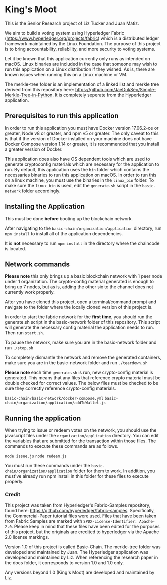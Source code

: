 # King's Moot

This is the Senior Research project of Liz Tucker and Juan Matiz. 

We aim to build a voting system using Hyperledger Fabric (https://www.hyperledger.org/projects/fabric) 
which is a distributed ledger framework maintained by the Linux Foundation. The purpose of this project 
is to bring accountability, reliability, and more security to voting systems. 

Let it be known that this application currently only runs as intended on macOS. Linux binaries are included 
in the case that someone may wish to run this application on a Linux distribution if they wished. As is,
there are known issues when running this on a Linux machine or VM.

The merkle-tree folder is an implementation of a linked list and merkle tree derived from this repository here:
https://github.com/JaeDukSeo/Simple-Merkle-Tree-in-Python. It is completely seperate from the Hyperledger application.

## Prerequisites to run this application

In order to run this application you must have Docker version 17.06.2-ce or greater, Node v8 or greater,
and npm v5 or greater.
The only caveat to this is that if the version of Docker installed on your machine does not 
have Docker Compose version 1.14 or greater, it is recommended that you install a greater version 
of Docker.

This application does also have OS dependent tools which are used to generate cryptoconfig materials 
which are necessary for the application to run. By default, this application uses the `bin` folder which
contains the necessaries binaries to run this application on macOS. In order to run this on a linux machine,
you must use the binaries in the `linux_bin` folder. To make sure the `linux_bin` is used, 
edit the `generate.sh` script in the `basic-network` folder accordingly.

## Installing the Application 
This must be done **before** booting up the blockchain network.

After navigating to the `basic-chain/organization/application` directory, run `npm install` to install all of the 
application dependencies.

It is **not** necessary to run `npm install` in the directory where the chaincode is located.

## Network commands

**Please note** this only brings up a basic blockchain network with 1 peer node under 1 organization. 
The crypto-config material generated is enough to bring up 7 nodes, but as is, adding the other six to the channel does 
not currently work properly.

After you have cloned this project, open a terminal/command prompt and navigate to the folder 
where the locally cloned version of this project is.

In order to start the fabric network for the **first time**, you should run the generate.sh script in the basic-network 
folder of this repository. This script will generate the necessary config material the application needs
to run. Then run `start.sh`.

To pause the network, make sure you are in the basic-network folder and run `./stop.sh`

To completely dismantle the network and remove the generated containers, make sure you are in 
the basic-network folder and run `./teardown.sh`

**Please note** each time  `generate.sh` is run, new crypto-config material is generated. This means that 
any files that reference crypto material must be double checked for correct values. The below files must 
be checked to be sure they correctly reference crypto-config materials.

`basic-chain/basic-network/docker-compose.yml`
`basic-chain/organization/application/addToWallet.js`

## Running the application

When trying to issue or redeem votes on the network, you should use the javascript files under the `organization/application`
directory. You can edit the variables that are submitted for the transaction within those files. The commands to execute these
commands are as follows.

`node issue.js`
`node redeem.js`

You must run these commands under the `basic-chain/organization/application` folder for them to work. In addition,
you must've already run npm install in this folder for these files to execute properly.

### Credit

This project was taken from Hyperledger's Fabric-Samples repository, found here:
https://github.com/hyperledger/fabric-samples. Specifically, the Commercial-Paper tutorial files were used. 
Files that have been taken from Fabric Samples are marked with `SPDX-License-Identifier: Apache-2.0`. Please keep in mind
that these files have been edited for the purposes of this project, but the originals are credited to hyperledger via the Apache 2.0 license markings.

Version 1.0 of this project is called Basic-Chain. The merkle-tree folder was developed and maintained by Juan. The Hyperledger application was developed and 
maintained by Liz. When referencing the research paper in the docs folder, it corresponds to version 1.0 and 1.0 only.

Any versions beyond 1.0 (King's Moot) are developed and maintained by Liz.
